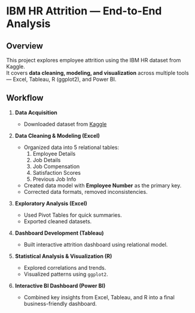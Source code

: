# IBM HR Attrition — End-to-End Analysis

## Overview
This project explores employee attrition using the IBM HR dataset from Kaggle.  
It covers **data cleaning, modeling, and visualization** across multiple tools — Excel, Tableau, R (ggplot2), and Power BI.

## Workflow
1. **Data Acquisition**  
   - Downloaded dataset from [Kaggle](https://www.kaggle.com/datasets/pavansubhasht/ibm-hr-analytics-attrition-dataset)

2. **Data Cleaning & Modeling (Excel)**  
   - Organized data into 5 relational tables:
     1. Employee Details  
     2. Job Details  
     3. Job Compensation  
     4. Satisfaction Scores  
     5. Previous Job Info  
   - Created data model with **Employee Number** as the primary key.
   - Corrected data formats, removed inconsistencies.

3. **Exploratory Analysis (Excel)**  
   - Used Pivot Tables for quick summaries.
   - Exported cleaned datasets.

4. **Dashboard Development (Tableau)**  
   - Built interactive attrition dashboard using relational model.

5. **Statistical Analysis & Visualization (R)**  
   - Explored correlations and trends.
   - Visualized patterns using `ggplot2`.

6. **Interactive BI Dashboard (Power BI)**  
   - Combined key insights from Excel, Tableau, and R into a final business-friendly dashboard.